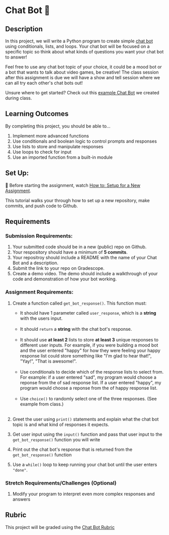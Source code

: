 # Chat Bot 💬

## Description

In this project, we will write a Python program to create simple [chat bot](https://www.cleverbot.com/) using conditionals, lists, and loops. Your chat bot will be focused on a specific topic so think about what kinds of questions you want your chat bot to answer!

Feel free to use any chat bot topic of your choice, it could be a mood bot or a bot that wants to talk about video games, be creative! The class session after this assignment is due we will have a show and tell session where we can all try each other's chat bots out!

Unsure where to get started? Check out this [example Chat Bot](https://repl.it/@MakeSchool/firstchatbot?lite=true#main.py) we created during class.

## Learning Outcomes

By completing this project, you should be able to…

1. Implement more advanced functions
1. Use conditionals and boolean logic to control prompts and responses
1. Use lists to store and manipulate responses
1. Use loops to check for input
1. Use an imported function from a built-in module

## Set Up:

🚨 Before starting the assignment, watch [How to: Setup for a New Assignment](https://youtu.be/MCbDO8IpqZM).

This tutorial walks your through how to set up a new repository, make commits, and push code to Github.

## Requirements

### Submission Requirements:

1. Your submitted code should be in a new (public) repo on Github.
1. Your respository should have a minimum of **5 commits**.
1. Your repositroy should include a README with the name of your Chat Bot and a description.
1. Submit the link to your repo on Gradescope.
1. Create a demo video. The demo should include a walkthrough of your code and demonstration of how your bot working.

### Assignment Requirements:

1. Create a function called `get_bot_response()`. This function must: <br/>

   - It should have 1 parameter called `user_response`, which is a **string** with the users input. <br /><br />
   - It should `return` a **string** with the chat bot's response. <br /><br />
   - It should use **at least 2** lists to store **at least 3** unique responses to different user inputs. For example, if you were building a mood bot and the user entered "happy" for how they were feeling your happy response list could store something like "I'm glad to hear that!", "Yay!", "That is awesome!". <br/><br />
   - Use conditionals to decide which of the response lists to select from. For example: if a user entered "sad", my program would choose a reponse from the of sad response list. If a user entered "happy", my program would choose a reponse from the of happy response list. <br /><br />
   - Use `choice()` to randomly select one of the three responses. (See example from class.) <br /><br />

1. Greet the user using `print()` statements and explain what the chat bot topic is and what kind of responses it expects.

1. Get user input using the `input()` function and pass that user input to the `get_bot_response()` function you will write

1. Print out the chat bot's response that is returned from the `get_bot_response()` function

1. Use a `while()` loop to keep running your chat bot until the user enters `"done"`.

### Stretch Requirements/Challenges (Optional)

1. Modify your program to interpret even more complex responses and answers

## Rubric

This project will be graded using the [Chat Bot Rubric](https://docs.google.com/document/d/1RFZo2KHTOTVk-uL0LL93MUgSey-wPQjTvSRsxPyTivw/copy)
